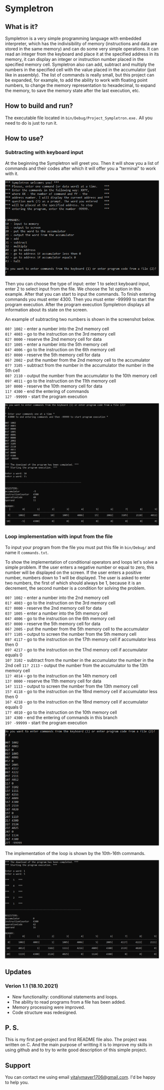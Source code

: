 # Sympletron

## What is it?
Sympletron is a very simple programming language with embedded interpreter, which has the indivisibility of memory (instructions and data are stored in the same memory) and can do some very simple operations.
It can read an integer from the keyboard and place it at the specified address in its memory, it can display an integer or instruction number placed in the specified memory cell.
Sympletron also can add, subtract and multiply the numbers in the specified cell with the value placed in the accumulator (just like in assembly).
The list of commands is really small, but this project can be expanded, for example, to add the ability to work with floating point numbers, to change the memory representation to hexadecimal, to expand the memory, to save the memory state after the last execution, etc.

## How to build and run?
The executable file located in `bin/Debug/Project_Sympletron.exe.` All you need to do is just to run it.

## How to use?
### Subtracting with keyboard input
At the beginning the Sympletron will greet you. Then it will show you a list of commands and their codes after which it will offer you a "terminal" to work with it.

<img src="/screenshots/sympletron_greeting.png" alt="Greeting_of_Sympletron"/>

Then you can choose the type of input: enter 1 to select keyboard input, enter 2 to select input from the file. We choose the 1st option in this example.
After that you can start to input the commands. To finish entering commands you must enter 4300. Then you must enter -99999 to start the program execution.
After the program execution Sympletron displays all information about its state on the screen.

An example of subtracting two numbers is shown in the screenshot below.

`00? 1002`   - enter a number into the 2nd memory cell  
`01? 4003`   - go to the instruction on the 3rd memory cell  
`02? 0000`   - reserve the 2nd memory cell for data  
`03? 1005`   - enter a number into the 5th memory cell  
`04? 4006`   - go to the instruction on the 6th memory cell  
`05? 0000`   - reserve the 5th memory cell for data  
`06? 2002`   - put the number from the 2nd memory cell to the accumulator  
`07? 3105`   - subtract from the number in the accumulator the number in the 5th cell  
`08? 2110`   - output the number from the accumulator to the 10th memory cell  
`09? 4011`   - go to the instruction on the 11th memory cell  
`10? 0000`   - reserve the 10th memory cell for data  
`11? 4300`   - end the entering of commands  
`12? -99999` - start the program execution  

<img src="/screenshots/subtracting_with_keyboard.png" alt="Subrtacting"/>

### Loop implementation with input from the file
To input your program from the file you must put this file in `bin/Debug/` and name it `commands.txt`.

To show the implementation of conditional operators and loops let's solve a simple problem. 
If the user enters a negative number or equal to zero, this number will be displayed on the screen.
If the user enters a positive number, numbers down to 1 will be displayed.
The user is asked to enter two numbers, the first of which should always be 1, because it is an decrement, the second number is a condition for solving the problem.

`00? 1002` - enter a number into the 2nd memory cell  
`01? 4003` - go to the instruction on the 3rd memory cell  
`02? 0000` - reserve the 2nd memory cell for data  
`03? 1005` - enter a number into the 5th memory cell  
`04? 4006` - go to the instruction on the 6th memory cell  
`05? 0000` - reserve the 5th memory cell for data  
`06? 2005` - put the number from the 5th memory cell to the accumulator  
`07? 1105` - output to screen the number from the 5th memory cell  
`08? 4117` - go to the instruction on the 17th memory cell if accumulator less then 0  
`09? 4217` - go to the instruction on the 17nd memory cell if accumulator equals 0  
`10? 3102` - subtract from the number in the accumulator the number in the 2nd cell 
`11? 2113` - output the number from the accumulator to the 13th memory cell  
`12? 4014` - go to the instruction on the 14th memory cell  
`13? 0000` - reserve the 11th memory cell for data  
`14? 1113` - output to screen the number from the 13th memory cell  
`15? 4118` - go to the instruction on the 18nd memory cell if accumulator less then 0  
`16? 4218` - go to the instruction on the 18nd memory cell if accumulator equals 0  
`17? 4010` - go to the instruction on the 10th memory cell  
`18? 4300` - end the entering of commands in this branch  
`19? -99999` - start the program execution  

<img src="/screenshots/loaded_code.png" alt="Code"/>

The implementation of the loop is shown by the 10th-16th commands.

<img src="/screenshots/program_execution.png" alt="Execution"/>

## Updates
### Verion 1.1 (18.10.2021)
* New functionality: conditional statements and loops.
* The ability to read programs from a file has been added.
* Memory processing were improved.
* Code structure was redesigned.

## P. S. 
This is my first pet-project and first README file also. 
The project was written on C. And the main purpose of writting it is to improve my skills in using github and to try to write good description of this simple project.

## Support
You can contact me using email vitalymayer1706@gmail.com. I'd be happy to help you.